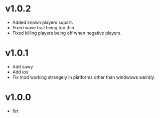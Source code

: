 # v1.0.2

* Added known players suport.
* Fixed wave trail being too thin.
* Fixed killing players being off when negative players.

# v1.0.1

* Add sawy
* Add ios
* Fix mod working strangely in platforms other than windwows weirdly. 

# v1.0.0

* firt